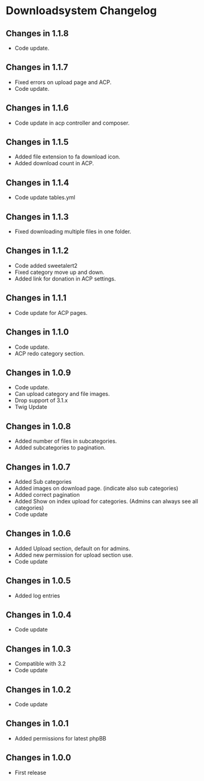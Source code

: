 # Downloadsystem Changelog

## Changes in 1.1.8
- Code update.

## Changes in 1.1.7
- Fixed errors on upload page and ACP.
- Code update.

## Changes in 1.1.6
- Code update in acp controller and composer.

## Changes in 1.1.5
- Added file extension to fa download icon.
- Added download count in ACP.

## Changes in 1.1.4
- Code update tables.yml

## Changes in 1.1.3
- Fixed downloading multiple files in one folder.

## Changes in 1.1.2
- Code added sweetalert2
- Fixed category move up and down.
- Added link for donation in ACP settings.

## Changes in 1.1.1
- Code update for ACP pages.

## Changes in 1.1.0
- Code update.
- ACP redo category section.

## Changes in 1.0.9
- Code update.
- Can upload category and file images.
- Drop support of 3.1.x
- Twig Update

## Changes in 1.0.8
- Added number of files in subcategories.
- Added subcategories to pagination.

## Changes in 1.0.7
- Added Sub categories 
- Added images on download page. (indicate also sub categories)
- Added correct pagination
- Added Show on index upload for categories. (Admins can always see all categories)
- Code update

## Changes in 1.0.6
- Added Upload section, default on for admins. 
- Added new permission for upload section use.
- Code update

## Changes in 1.0.5
- Added log entries 

## Changes in 1.0.4
- Code update

## Changes in 1.0.3
- Compatible with 3.2
- Code update

## Changes in 1.0.2
- Code update

## Changes in 1.0.1
- Added permissions for latest phpBB

## Changes in 1.0.0

- First release